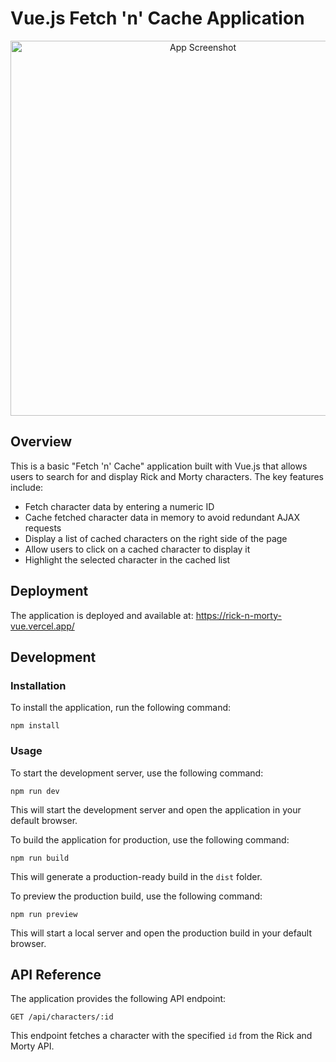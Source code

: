 
# Vue.js Fetch 'n' Cache Application

<p align="center">
  <img alt="App Screenshot" src="https://github.com/user-attachments/assets/eb3221f7-63e8-431e-b31a-41aa0419b5c9" width="600">
</p>


## Overview

This is a basic "Fetch 'n' Cache" application built with Vue.js that allows users to search for and display Rick and Morty characters. The key features include:

- Fetch character data by entering a numeric ID
- Cache fetched character data in memory to avoid redundant AJAX requests
- Display a list of cached characters on the right side of the page
- Allow users to click on a cached character to display it
- Highlight the selected character in the cached list

  
## Deployment
The application is deployed and available at: https://rick-n-morty-vue.vercel.app/

## Development

### Installation

To install the application, run the following command:

```
npm install
```

### Usage

To start the development server, use the following command:

```
npm run dev
```

This will start the development server and open the application in your default browser.

To build the application for production, use the following command:

```
npm run build
```

This will generate a production-ready build in the `dist` folder.

To preview the production build, use the following command:

```
npm run preview
```

This will start a local server and open the production build in your default browser.

## API Reference

The application provides the following API endpoint:

```
GET /api/characters/:id
```

This endpoint fetches a character with the specified `id` from the Rick and Morty API.

